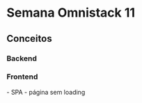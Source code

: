 <h1>Semana Omnistack 11</h1>
<h2>Conceitos</h2>
<h3>Backend</h3>
<h3>Frontend</h3>
- SPA - página sem loading